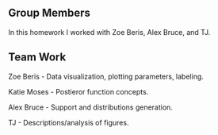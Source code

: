 ## Group Members
In this homework I worked with Zoe Beris, Alex Bruce, and TJ.

## Team Work
Zoe Beris - Data visualization, plotting parameters, labeling.

Katie Moses - Postieror function concepts.

Alex Bruce - Support and distributions generation.

TJ - Descriptions/analysis of figures.
